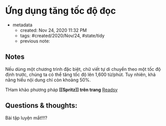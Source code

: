# Ứng dụng tăng tốc độ đọc

- metadata
	- created: Nov 24, 2020 11:32 PM
	- tags: #created/2020/Nov/24, #state/tidy  
	- previous note:

## Notes
Nếu dùng một chương trình đặc biệt, chữ viết tự di chuyển theo một tốc độ định trước, chúng ta có thể tăng tốc độ lên 1,600 từ/phút. Tuy nhiên, khả năng hiểu nội dung chỉ còn khoảng 50%.

THam khảo phương pháp **[[Spritz]] trên trang** [Readsy](http://www.readsy.co/)

## Questions & thoughts:
Bài tập luyện mắt!!!?